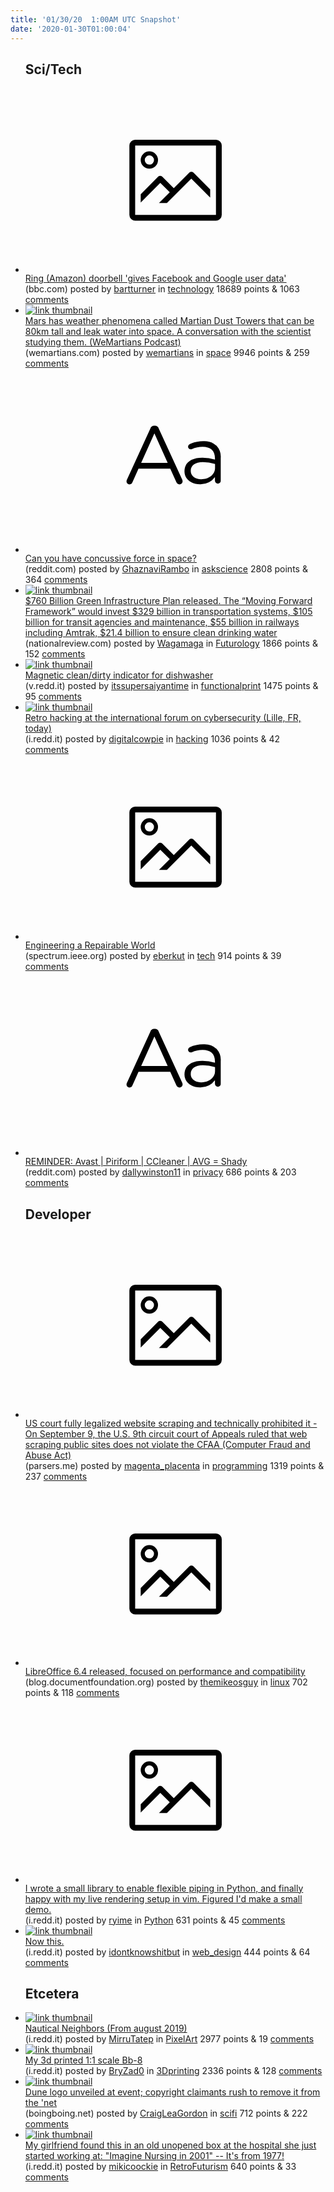 ```yaml
---
title: '01/30/20  1:00AM UTC Snapshot'
date: '2020-01-30T01:00:04'
---
```

<ul>
<h2>Sci/Tech</h2>

<li><a href='https://www.bbc.com/news/technology-51281476'><svg version='1.1' viewBox='-34 -14 104 64' preserveAspectRatio='xMidYMid meet' xmlns='http://www.w3.org/2000/svg' xmlns:xlink='http://www.w3.org/1999/xlink'>
    <title>link thumbnail</title>
    <path d='M32,4H4A2,2,0,0,0,2,6V30a2,2,0,0,0,2,2H32a2,2,0,0,0,2-2V6A2,2,0,0,0,32,4ZM4,30V6H32V30Z'></path>
    <path d='M8.92,14a3,3,0,1,0-3-3A3,3,0,0,0,8.92,14Zm0-4.6A1.6,1.6,0,1,1,7.33,11,1.6,1.6,0,0,1,8.92,9.41Z'></path>
    <path d='M22.78,15.37l-5.4,5.4-4-4a1,1,0,0,0-1.41,0L5.92,22.9v2.83l6.79-6.79L16,22.18l-3.75,3.75H15l8.45-8.45L30,24V21.18l-5.81-5.81A1,1,0,0,0,22.78,15.37Z'></path>
    </svg></a><div><div class='linkTitle'><a href='https://www.bbc.com/news/technology-51281476'>Ring (Amazon) doorbell 'gives Facebook and Google user data'</a></div>(bbc.com) posted by <a href='https://www.reddit.com/user/bartturner'>bartturner</a> in <a href='https://www.reddit.com/r/technology'>technology</a> 18689 points & 1063 <a href='https://www.reddit.com/r/technology/comments/evm8pi/ring_amazon_doorbell_gives_facebook_and_google/'>comments</a></div></li>

<li><a href='https://www.wemartians.com/episode071/'><img src='https://a.thumbs.redditmedia.com/uguXmQzaqEIDREXaJm4C7LNxF8DfJijMNVZxZubuGM4.jpg' alt='link thumbnail'></a><div><div class='linkTitle'><a href='https://www.wemartians.com/episode071/'>Mars has weather phenomena called Martian Dust Towers that can be 80km tall and leak water into space. A conversation with the scientist studying them. (WeMartians Podcast)</a></div>(wemartians.com) posted by <a href='https://www.reddit.com/user/wemartians'>wemartians</a> in <a href='https://www.reddit.com/r/space'>space</a> 9946 points & 259 <a href='https://www.reddit.com/r/space/comments/evnj4s/mars_has_weather_phenomena_called_martian_dust/'>comments</a></div></li>

<li><a href='https://www.reddit.com/r/askscience/comments/evkma0/can_you_have_concussive_force_in_space/'><svg version='1.1' viewBox='-34 -12 104 64' preserveAspectRatio='xMidYMid slice' xmlns='http://www.w3.org/2000/svg' xmlns:xlink='http://www.w3.org/1999/xlink'>
    <title>text link thumbnail</title>
    <path d='M12.19,8.84a1.45,1.45,0,0,0-1.4-1h-.12a1.46,1.46,0,0,0-1.42,1L1.14,26.56a1.29,1.29,0,0,0-.14.59,1,1,0,0,0,1,1,1.12,1.12,0,0,0,1.08-.77l2.08-4.65h11l2.08,4.59a1.24,1.24,0,0,0,1.12.83,1.08,1.08,0,0,0,1.08-1.08,1.64,1.64,0,0,0-.14-.57ZM6.08,20.71l4.59-10.22,4.6,10.22Z'>
    </path>
    <path d='M32.24,14.78A6.35,6.35,0,0,0,27.6,13.2a11.36,11.36,0,0,0-4.7,1,1,1,0,0,0-.58.89,1,1,0,0,0,.94.92,1.23,1.23,0,0,0,.39-.08,8.87,8.87,0,0,1,3.72-.81c2.7,0,4.28,1.33,4.28,3.92v.5a15.29,15.29,0,0,0-4.42-.61c-3.64,0-6.14,1.61-6.14,4.64v.05c0,2.95,2.7,4.48,5.37,4.48a6.29,6.29,0,0,0,5.19-2.48V26.9a1,1,0,0,0,1,1,1,1,0,0,0,1-1.06V19A5.71,5.71,0,0,0,32.24,14.78Zm-.56,7.7c0,2.28-2.17,3.89-4.81,3.89-1.94,0-3.61-1.06-3.61-2.86v-.06c0-1.8,1.5-3,4.2-3a15.2,15.2,0,0,1,4.22.61Z'>
    </path>
    </svg></a><div><div class='linkTitle'><a href='https://www.reddit.com/r/askscience/comments/evkma0/can_you_have_concussive_force_in_space/'>Can you have concussive force in space?</a></div>(reddit.com) posted by <a href='https://www.reddit.com/user/GhaznaviRambo'>GhaznaviRambo</a> in <a href='https://www.reddit.com/r/askscience'>askscience</a> 2808 points & 364 <a href='https://www.reddit.com/r/askscience/comments/evkma0/can_you_have_concussive_force_in_space/'>comments</a></div></li>

<li><a href='https://www.nationalreview.com/news/house-democrats-release-760-billion-green-infrastructure-plan/'><img src='https://a.thumbs.redditmedia.com/AkeROBA2ZsSVoSJnz0i4395JIPSdUZjFdPbreQqn_G4.jpg' alt='link thumbnail'></a><div><div class='linkTitle'><a href='https://www.nationalreview.com/news/house-democrats-release-760-billion-green-infrastructure-plan/'>$760 Billion Green Infrastructure Plan released. The “Moving Forward Framework” would invest $329 billion in transportation systems, $105 billion for transit agencies and maintenance, $55 billion in railways including Amtrak, $21.4 billion to ensure clean drinking water</a></div>(nationalreview.com) posted by <a href='https://www.reddit.com/user/Wagamaga'>Wagamaga</a> in <a href='https://www.reddit.com/r/Futurology'>Futurology</a> 1866 points & 152 <a href='https://www.reddit.com/r/Futurology/comments/evrcn3/760_billion_green_infrastructure_plan_released/'>comments</a></div></li>

<li><a href='https://v.redd.it/aic6xc2tpmd41'><img src='https://b.thumbs.redditmedia.com/18oYQtZBNIFZhzrFzbPv5mW6G0bTMeu7lXrMepoZ6LU.jpg' alt='link thumbnail'></a><div><div class='linkTitle'><a href='https://v.redd.it/aic6xc2tpmd41'>Magnetic clean/dirty indicator for dishwasher</a></div>(v.redd.it) posted by <a href='https://www.reddit.com/user/itssupersaiyantime'>itssupersaiyantime</a> in <a href='https://www.reddit.com/r/functionalprint'>functionalprint</a> 1475 points & 95 <a href='https://www.reddit.com/r/functionalprint/comments/evgc1f/magnetic_cleandirty_indicator_for_dishwasher/'>comments</a></div></li>

<li><a href='https://i.redd.it/dlr0vqbs8qd41.jpg'><img src='https://b.thumbs.redditmedia.com/XPuEKgqfWy14hYbfP7wCfjXcHSbI6hcAr0zUOyrO8pM.jpg' alt='link thumbnail'></a><div><div class='linkTitle'><a href='https://i.redd.it/dlr0vqbs8qd41.jpg'>Retro hacking at the international forum on cybersecurity (Lille, FR, today)</a></div>(i.redd.it) posted by <a href='https://www.reddit.com/user/digitalcowpie'>digitalcowpie</a> in <a href='https://www.reddit.com/r/hacking'>hacking</a> 1036 points & 42 <a href='https://www.reddit.com/r/hacking/comments/evni4u/retro_hacking_at_the_international_forum_on/'>comments</a></div></li>

<li><a href='https://spectrum.ieee.org/tech-talk/at-work/education/engineering-a-repairable-world'><svg version='1.1' viewBox='-34 -14 104 64' preserveAspectRatio='xMidYMid meet' xmlns='http://www.w3.org/2000/svg' xmlns:xlink='http://www.w3.org/1999/xlink'>
    <title>link thumbnail</title>
    <path d='M32,4H4A2,2,0,0,0,2,6V30a2,2,0,0,0,2,2H32a2,2,0,0,0,2-2V6A2,2,0,0,0,32,4ZM4,30V6H32V30Z'></path>
    <path d='M8.92,14a3,3,0,1,0-3-3A3,3,0,0,0,8.92,14Zm0-4.6A1.6,1.6,0,1,1,7.33,11,1.6,1.6,0,0,1,8.92,9.41Z'></path>
    <path d='M22.78,15.37l-5.4,5.4-4-4a1,1,0,0,0-1.41,0L5.92,22.9v2.83l6.79-6.79L16,22.18l-3.75,3.75H15l8.45-8.45L30,24V21.18l-5.81-5.81A1,1,0,0,0,22.78,15.37Z'></path>
    </svg></a><div><div class='linkTitle'><a href='https://spectrum.ieee.org/tech-talk/at-work/education/engineering-a-repairable-world'>Engineering a Repairable World</a></div>(spectrum.ieee.org) posted by <a href='https://www.reddit.com/user/eberkut'>eberkut</a> in <a href='https://www.reddit.com/r/tech'>tech</a> 914 points & 39 <a href='https://www.reddit.com/r/tech/comments/evm98y/engineering_a_repairable_world/'>comments</a></div></li>

<li><a href='https://www.reddit.com/r/privacy/comments/evlvlb/reminder_avast_piriform_ccleaner_avg_shady/'><svg version='1.1' viewBox='-34 -12 104 64' preserveAspectRatio='xMidYMid slice' xmlns='http://www.w3.org/2000/svg' xmlns:xlink='http://www.w3.org/1999/xlink'>
    <title>text link thumbnail</title>
    <path d='M12.19,8.84a1.45,1.45,0,0,0-1.4-1h-.12a1.46,1.46,0,0,0-1.42,1L1.14,26.56a1.29,1.29,0,0,0-.14.59,1,1,0,0,0,1,1,1.12,1.12,0,0,0,1.08-.77l2.08-4.65h11l2.08,4.59a1.24,1.24,0,0,0,1.12.83,1.08,1.08,0,0,0,1.08-1.08,1.64,1.64,0,0,0-.14-.57ZM6.08,20.71l4.59-10.22,4.6,10.22Z'>
    </path>
    <path d='M32.24,14.78A6.35,6.35,0,0,0,27.6,13.2a11.36,11.36,0,0,0-4.7,1,1,1,0,0,0-.58.89,1,1,0,0,0,.94.92,1.23,1.23,0,0,0,.39-.08,8.87,8.87,0,0,1,3.72-.81c2.7,0,4.28,1.33,4.28,3.92v.5a15.29,15.29,0,0,0-4.42-.61c-3.64,0-6.14,1.61-6.14,4.64v.05c0,2.95,2.7,4.48,5.37,4.48a6.29,6.29,0,0,0,5.19-2.48V26.9a1,1,0,0,0,1,1,1,1,0,0,0,1-1.06V19A5.71,5.71,0,0,0,32.24,14.78Zm-.56,7.7c0,2.28-2.17,3.89-4.81,3.89-1.94,0-3.61-1.06-3.61-2.86v-.06c0-1.8,1.5-3,4.2-3a15.2,15.2,0,0,1,4.22.61Z'>
    </path>
    </svg></a><div><div class='linkTitle'><a href='https://www.reddit.com/r/privacy/comments/evlvlb/reminder_avast_piriform_ccleaner_avg_shady/'>REMINDER: Avast | Piriform | CCleaner | AVG = Shady</a></div>(reddit.com) posted by <a href='https://www.reddit.com/user/dallywinston11'>dallywinston11</a> in <a href='https://www.reddit.com/r/privacy'>privacy</a> 686 points & 203 <a href='https://www.reddit.com/r/privacy/comments/evlvlb/reminder_avast_piriform_ccleaner_avg_shady/'>comments</a></div></li>

<h2>Developer</h2>

<li><a href='https://parsers.me/us-court-fully-legalized-website-scraping-and-technically-prohibited-it/'><svg version='1.1' viewBox='-34 -14 104 64' preserveAspectRatio='xMidYMid meet' xmlns='http://www.w3.org/2000/svg' xmlns:xlink='http://www.w3.org/1999/xlink'>
    <title>link thumbnail</title>
    <path d='M32,4H4A2,2,0,0,0,2,6V30a2,2,0,0,0,2,2H32a2,2,0,0,0,2-2V6A2,2,0,0,0,32,4ZM4,30V6H32V30Z'></path>
    <path d='M8.92,14a3,3,0,1,0-3-3A3,3,0,0,0,8.92,14Zm0-4.6A1.6,1.6,0,1,1,7.33,11,1.6,1.6,0,0,1,8.92,9.41Z'></path>
    <path d='M22.78,15.37l-5.4,5.4-4-4a1,1,0,0,0-1.41,0L5.92,22.9v2.83l6.79-6.79L16,22.18l-3.75,3.75H15l8.45-8.45L30,24V21.18l-5.81-5.81A1,1,0,0,0,22.78,15.37Z'></path>
    </svg></a><div><div class='linkTitle'><a href='https://parsers.me/us-court-fully-legalized-website-scraping-and-technically-prohibited-it/'>US court fully legalized website scraping and technically prohibited it - On September 9, the U.S. 9th circuit court of Appeals ruled that web scraping public sites does not violate the CFAA (Computer Fraud and Abuse Act)</a></div>(parsers.me) posted by <a href='https://www.reddit.com/user/magenta_placenta'>magenta_placenta</a> in <a href='https://www.reddit.com/r/programming'>programming</a> 1319 points & 237 <a href='https://www.reddit.com/r/programming/comments/evntaa/us_court_fully_legalized_website_scraping_and/'>comments</a></div></li>

<li><a href='https://blog.documentfoundation.org/blog/2020/01/29/libreoffice-6-4/'><svg version='1.1' viewBox='-34 -14 104 64' preserveAspectRatio='xMidYMid meet' xmlns='http://www.w3.org/2000/svg' xmlns:xlink='http://www.w3.org/1999/xlink'>
    <title>link thumbnail</title>
    <path d='M32,4H4A2,2,0,0,0,2,6V30a2,2,0,0,0,2,2H32a2,2,0,0,0,2-2V6A2,2,0,0,0,32,4ZM4,30V6H32V30Z'></path>
    <path d='M8.92,14a3,3,0,1,0-3-3A3,3,0,0,0,8.92,14Zm0-4.6A1.6,1.6,0,1,1,7.33,11,1.6,1.6,0,0,1,8.92,9.41Z'></path>
    <path d='M22.78,15.37l-5.4,5.4-4-4a1,1,0,0,0-1.41,0L5.92,22.9v2.83l6.79-6.79L16,22.18l-3.75,3.75H15l8.45-8.45L30,24V21.18l-5.81-5.81A1,1,0,0,0,22.78,15.37Z'></path>
    </svg></a><div><div class='linkTitle'><a href='https://blog.documentfoundation.org/blog/2020/01/29/libreoffice-6-4/'>LibreOffice 6.4 released, focused on performance and compatibility</a></div>(blog.documentfoundation.org) posted by <a href='https://www.reddit.com/user/themikeosguy'>themikeosguy</a> in <a href='https://www.reddit.com/r/linux'>linux</a> 702 points & 118 <a href='https://www.reddit.com/r/linux/comments/evm1q8/libreoffice_64_released_focused_on_performance/'>comments</a></div></li>

<li><a href='https://i.redd.it/1mu67vncnqd41.gif'><svg version='1.1' viewBox='-34 -14 104 64' preserveAspectRatio='xMidYMid meet' xmlns='http://www.w3.org/2000/svg' xmlns:xlink='http://www.w3.org/1999/xlink'>
    <title>link thumbnail</title>
    <path d='M32,4H4A2,2,0,0,0,2,6V30a2,2,0,0,0,2,2H32a2,2,0,0,0,2-2V6A2,2,0,0,0,32,4ZM4,30V6H32V30Z'></path>
    <path d='M8.92,14a3,3,0,1,0-3-3A3,3,0,0,0,8.92,14Zm0-4.6A1.6,1.6,0,1,1,7.33,11,1.6,1.6,0,0,1,8.92,9.41Z'></path>
    <path d='M22.78,15.37l-5.4,5.4-4-4a1,1,0,0,0-1.41,0L5.92,22.9v2.83l6.79-6.79L16,22.18l-3.75,3.75H15l8.45-8.45L30,24V21.18l-5.81-5.81A1,1,0,0,0,22.78,15.37Z'></path>
    </svg></a><div><div class='linkTitle'><a href='https://i.redd.it/1mu67vncnqd41.gif'>I wrote a small library to enable flexible piping in Python, and finally happy with my live rendering setup in vim. Figured I'd make a small demo.</a></div>(i.redd.it) posted by <a href='https://www.reddit.com/user/ryime'>ryime</a> in <a href='https://www.reddit.com/r/Python'>Python</a> 631 points & 45 <a href='https://www.reddit.com/r/Python/comments/evolio/i_wrote_a_small_library_to_enable_flexible_piping/'>comments</a></div></li>

<li><a href='https://i.redd.it/mvuigj2n6nd41.jpg'><img src='https://b.thumbs.redditmedia.com/sv3UpzJuOGJ6fjU2UFIe5TbVW1AzVxg-ZPStpbhufkM.jpg' alt='link thumbnail'></a><div><div class='linkTitle'><a href='https://i.redd.it/mvuigj2n6nd41.jpg'>Now this.</a></div>(i.redd.it) posted by <a href='https://www.reddit.com/user/idontknowshitbut'>idontknowshitbut</a> in <a href='https://www.reddit.com/r/web_design'>web_design</a> 444 points & 64 <a href='https://www.reddit.com/r/web_design/comments/evhi1s/now_this/'>comments</a></div></li>

<h2>Etcetera</h2>

<li><a href='https://i.redd.it/67fihhn25pd41.png'><img src='https://b.thumbs.redditmedia.com/nIZR5jjtFAUzhQEB8ofhctyyX_wsPqxlAB3O39_Fv6k.jpg' alt='link thumbnail'></a><div><div class='linkTitle'><a href='https://i.redd.it/67fihhn25pd41.png'>Nautical Neighbors (From august 2019)</a></div>(i.redd.it) posted by <a href='https://www.reddit.com/user/MirruTatep'>MirruTatep</a> in <a href='https://www.reddit.com/r/PixelArt'>PixelArt</a> 2977 points & 19 <a href='https://www.reddit.com/r/PixelArt/comments/evl9kh/nautical_neighbors_from_august_2019/'>comments</a></div></li>

<li><a href='https://i.redd.it/f8qnvujjspd41.jpg'><img src='https://b.thumbs.redditmedia.com/NzCnZc4A1Ja7L0wwOMEICow1R6giCdalq2R-6fjTGOY.jpg' alt='link thumbnail'></a><div><div class='linkTitle'><a href='https://i.redd.it/f8qnvujjspd41.jpg'>My 3d printed 1:1 scale Bb-8</a></div>(i.redd.it) posted by <a href='https://www.reddit.com/user/BryZad0'>BryZad0</a> in <a href='https://www.reddit.com/r/3Dprinting'>3Dprinting</a> 2336 points & 128 <a href='https://www.reddit.com/r/3Dprinting/comments/evmh6v/my_3d_printed_11_scale_bb8/'>comments</a></div></li>

<li><a href='https://boingboing.net/2020/01/29/dune-logo-unveiled-at-event-c.html'><img src='https://a.thumbs.redditmedia.com/8d_28C9Yi7UJdQAH5rq6EW7p6fSjxwRKJ1mm24O_bx4.jpg' alt='link thumbnail'></a><div><div class='linkTitle'><a href='https://boingboing.net/2020/01/29/dune-logo-unveiled-at-event-c.html'>Dune logo unveiled at event; copyright claimants rush to remove it from the 'net</a></div>(boingboing.net) posted by <a href='https://www.reddit.com/user/CraigLeaGordon'>CraigLeaGordon</a> in <a href='https://www.reddit.com/r/scifi'>scifi</a> 712 points & 222 <a href='https://www.reddit.com/r/scifi/comments/evnm3b/dune_logo_unveiled_at_event_copyright_claimants/'>comments</a></div></li>

<li><a href='https://i.redd.it/1mx061bjbpd41.jpg'><img src='https://a.thumbs.redditmedia.com/PFLbtiXEwlaoNlbPZp8TXpbXbrkdzrqYOcmbfSmTkb8.jpg' alt='link thumbnail'></a><div><div class='linkTitle'><a href='https://i.redd.it/1mx061bjbpd41.jpg'>My girlfriend found this in an old unopened box at the hospital she just started working at: "Imagine Nursing in 2001" -- It's from 1977!</a></div>(i.redd.it) posted by <a href='https://www.reddit.com/user/mikicoockie'>mikicoockie</a> in <a href='https://www.reddit.com/r/RetroFuturism'>RetroFuturism</a> 640 points & 33 <a href='https://www.reddit.com/r/RetroFuturism/comments/evlltx/my_girlfriend_found_this_in_an_old_unopened_box/'>comments</a></div></li>

</ul>
